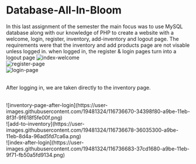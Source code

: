 # Database-All-In-Bloom
In this last assignment of the semester the main focus was to use MySQL database along with our knowledge of PHP to create a website with a welcome, login, register, inventory, add-inventory and logout page. The requirements were that the inventory and add products page are not visable unless logged in. when logged in, the register &amp; login pages turn into a logout page
![index-welcome](https://user-images.githubusercontent.com/19481324/116736598-179d5780-a9be-11eb-9789-4793fec1bae0.png)<br>
![register-page](https://user-images.githubusercontent.com/19481324/116736604-1bc97500-a9be-11eb-893f-7a92316ca671.png)<br>
![login-page](https://user-images.githubusercontent.com/19481324/116736616-1e2bcf00-a9be-11eb-9244-0e035563ca3e.png)<br><br>

<p>After logging in, we are taken directly to the inventory page.</p>
<br>
![inventory-page-after-login](https://user-images.githubusercontent.com/19481324/116736670-34398f80-a9be-11eb-8f3f-9f618f5fe00f.png)<br>
![add-to-inventory](https://user-images.githubusercontent.com/19481324/116736678-36035300-a9be-11eb-8d4a-96ad5fd7ca6a.png)<br>
![index-after-login](https://user-images.githubusercontent.com/19481324/116736683-37cd1680-a9be-11eb-9f71-fb50a5fd9134.png)
